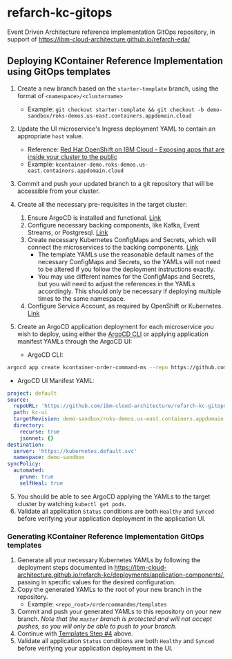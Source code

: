 # refarch-kc-gitops

Event Driven Architecture reference implementation GitOps repository, in support of https://ibm-cloud-architecture.github.io/refarch-eda/

## Deploying KContainer Reference Implementation using GitOps templates

1. Create a new branch based on the `starter-template` branch, using the format of `<namespace>/<clustername>`
   - Example: `git checkout starter-template && git checkout -b demo-sandbox/roks-demos.us-east.containers.appdomain.cloud`
2. Update the UI microservice's Ingress deployment YAML to contain an appropriate `host` value.
   - Reference: [Red Hat OpenShift on IBM Cloud - Exposing apps that are inside your cluster to the public](https://cloud.ibm.com/docs/openshift?topic=openshift-ingress#ingress_expose_public)
   - Example: `kcontainer-demo.roks-demos.us-east.containers.appdomain.cloud`
3. Commit and push your updated branch to a git repository that will be accessible from your cluster.
3. Create all the necessary pre-requisites in the target cluster:
   1. Ensure ArgoCD is installed and functional. [Link](https://argoproj.github.io/argo-cd/getting_started/)
   2. Configure necessary backing components, like Kafka, Event Streams, or Postgresql. [Link](https://ibm-cloud-architecture.github.io/refarch-kc/deployments/backing-services/)
   3. Create necessary Kubernetes ConfigMaps and Secrets, which will connect the microservices to the backing components. [Link](https://ibm-cloud-architecture.github.io/refarch-kc/deployments/backing-services/)
      - The template YAMLs use the reasonable default names of the necessary ConfigMaps and Secrets, so the YAMLs will not need to be altered if you follow the deployment instructions exactly.
      - You may use different names for the ConfigMaps and Secrets, but you will need to adjust the references in the YAMLs accordingly.  This should only be necessary if deploying multiple times to the same namespace.
   4. Configure Service Account, as required by OpenShift or Kubernetes. [Link](https://ibm-cloud-architecture.github.io/refarch-kc/deployments/application-components/#openshift-container-platform-311)

4. Create an ArgoCD application deployment for each microservice you wish to deploy, using either the [ArgoCD CLI](https://argoproj.github.io/argo-cd/getting_started/#2-download-argo-cd-cli) or applying application manifest YAMLs through the ArgoCD UI:
   - ArgoCD CLI:
```bash
argocd app create kcontainer-order-command-ms --repo https://github.com/ibm-cloud-architecture/refarch-kc-gitops.git --revision demo-sandbox/roks-demos.us-east.containers.appdomain.cloud --path kc-ui --directory-recurse --dest-server https://kubernetes.default.svc --dest-namespace demo-sandbox --sync-policy automated --self-heal --auto-prune
```
   - ArgoCD UI Manifest YAML:
```yaml
project: default
source:
  repoURL: 'https://github.com/ibm-cloud-architecture/refarch-kc-gitops.git'
  path: kc-ui
  targetRevision: demo-sandbox/roks-demos.us-east.containers.appdomain.cloud
  directory:
    recurse: true
    jsonnet: {}
destination:
  server: 'https://kubernetes.default.svc'
  namespace: demo-sandbox
syncPolicy:
  automated:
    prune: true
    selfHeal: true
```
5. You should be able to see ArgoCD applying the YAMLs to the target cluster by watching `kubectl get pods`.
6.  Validate all application `Status` conditions are both `Healthy` and `Synced` before verifying your application deployment in the application UI.


### Generating KContainer Reference Implementation GitOps templates

1. Generate all your necessary Kubernetes YAMLs by following the deployment steps documented in https://ibm-cloud-architecture.github.io/refarch-kc/deployments/application-components/, passing in specific values for the desired configuration.
2. Copy the generated YAMLs to the root of your new branch in the repository.
   - Example: `<repo_root>/ordercommandms/templates`
3. Commit and push your generated YAMLs to this repository on your new branch.  _Note that the `master` branch is protected and will not accept pushes, so you will only be able to push to your branch._
4. Continue with [Templates Step #4](#deploying-kcontainer-reference-implementation-using-git-ops-templates) above.
5.  Validate all application `Status` conditions are both `Healthy` and `Synced` before verifying your application deployment in the UI.
